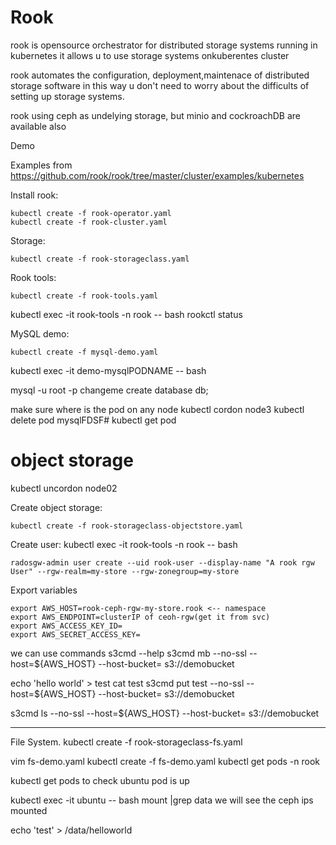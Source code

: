 # Rook
rook is opensource  orchestrator for distributed storage systems running in kubernetes
it allows u to use storage systems onkuberentes cluster

rook automates the configuration, deployment,maintenace  of distributed  storage software
in this way u don't need to worry about the difficults of setting up storage systems.

rook using ceph as undelying storage, but minio and cockroachDB are available also

Demo


Examples from https://github.com/rook/rook/tree/master/cluster/examples/kubernetes

Install rook:
```
kubectl create -f rook-operator.yaml
kubectl create -f rook-cluster.yaml
```

Storage:
```
kubectl create -f rook-storageclass.yaml
```

Rook tools:
```
kubectl create -f rook-tools.yaml
```
kubectl exec -it rook-tools  -n rook -- bash
rookctl status

MySQL demo:
```
kubectl create -f mysql-demo.yaml
```
kubectl exec -it demo-mysqlPODNAME -- bash

mysql -u root -p changeme
create database db;

make sure where is the pod on any node
kubectl cordon node3
kubectl delete pod mysqlFDSF#
kubectl get pod


# object storage
kubectl uncordon node02


Create object storage:
```
kubectl create -f rook-storageclass-objectstore.yaml

```

Create user:
kubectl exec -it rook-tools -n rook -- bash
```
radosgw-admin user create --uid rook-user --display-name "A rook rgw User" --rgw-realm=my-store --rgw-zonegroup=my-store
```

Export variables
```
export AWS_HOST=rook-ceph-rgw-my-store.rook <-- namespace
export AWS_ENDPOINT=clusterIP of ceoh-rgw(get it from svc)
export AWS_ACCESS_KEY_ID=
export AWS_SECRET_ACCESS_KEY=
```
we can use commands
s3cmd --help
s3cmd mb --no-ssl --host=${AWS_HOST} --host-bucket= s3://demobucket

echo 'hello world' > test
cat test
s3cmd put test --no-ssl --host=${AWS_HOST} --host-bucket= s3://demobucket

s3cmd ls --no-ssl --host=${AWS_HOST} --host-bucket= s3://demobucket

_________________
File System.
kubectl create -f rook-storageclass-fs.yaml

vim fs-demo.yaml
kubectl create -f fs-demo.yaml
kubectl get pods -n rook

kubectl get pods to check ubuntu pod is up

kubectl exec -it ubuntu -- bash
mount |grep data
we will see the ceph ips mounted 

echo 'test' > /data/helloworld

